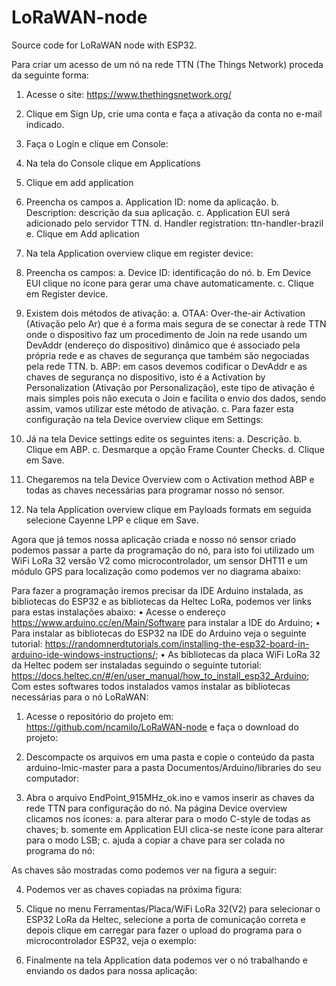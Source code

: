 # LoRaWAN-node
Source code for LoRaWAN node with ESP32.

Para criar um acesso de um nó na rede TTN (The Things Network) proceda da seguinte forma:

1.	Acesse o site: https://www.thethingsnetwork.org/
 
2.	Clique em Sign Up, crie uma conta e faça a ativação da conta no e-mail indicado.
3.	Faça o Login e clique em Console:
 
4.	Na tela do Console clique em Applications
 
5.	Clique em add application
 



6.	Preencha os campos
a.	Application ID: nome da aplicação.
b.	Description: descrição da sua aplicação.
c.	Application EUI será adicionado pelo servidor TTN.
d.	Handler registration: ttn-handler-brazil
e.	Clique em Add aplication
 













7.	Na tela Application overview clique em register device:
 







8.	Preencha os campos:
a.	Device ID: identificação do nó.
b.	Em Device EUI clique no ícone   para gerar uma chave automaticamente.
c.	Clique em Register device.
 
9.	Existem dois métodos de ativação:
a.	OTAA: Over-the-air Activation (Ativação pelo Ar) que é a forma mais segura de se conectar à rede TTN onde o dispositivo faz um procedimento de Join na rede usando um DevAddr (endereço do dispositivo) dinâmico que é associado pela própria rede e as chaves de segurança que também são negociadas pela rede TTN.
b.	ABP: em casos devemos codificar o DevAddr e as chaves de segurança no dispositivo, isto é a Activation by Personalization (Ativação por Personalização), este tipo de ativação é mais simples pois não executa o Join e facilita o envio dos dados, sendo assim, vamos utilizar este método de ativação.
c.	Para fazer esta configuração na tela Device overview clique em Settings:
 

















10.	Já na tela Device settings edite os seguintes itens:
a.	Descrição.
b.	Clique em ABP.
c.	Desmarque a opção Frame Counter Checks.
d.	Clique em Save.
 
11.	Chegaremos na tela Device Overview com o Activation method ABP e todas as chaves necessárias para programar nosso nó sensor.
 











12.	Na tela Application overview clique em Payloads formats em seguida selecione Cayenne LPP e clique em Save.
 















Agora que já temos nossa aplicação criada e nosso nó sensor criado podemos passar a parte da programação do nó, para isto foi utilizado um WiFi LoRa 32 versão V2 como microcontrolador, um sensor DHT11 e um módulo GPS para localização como podemos ver no diagrama abaixo:
 
Para fazer a programação iremos precisar da IDE Arduino instalada, as bibliotecas do ESP32 e as bibliotecas da Heltec LoRa, podemos ver links para estas instalações abaixo:
•	Acesse o endereço https://www.arduino.cc/en/Main/Software para instalar a IDE do Arduino;
•	Para instalar as bibliotecas do ESP32 na IDE do Arduino veja o seguinte tutorial: https://randomnerdtutorials.com/installing-the-esp32-board-in-arduino-ide-windows-instructions/;
•	As bibliotecas da placa WiFi LoRa 32 da Heltec podem ser instaladas seguindo o seguinte tutorial: https://docs.heltec.cn/#/en/user_manual/how_to_install_esp32_Arduino;
Com estes softwares todos instalados vamos instalar as bibliotecas necessárias para o nó LoRaWAN:
1.	Acesse o repositório do projeto em: https://github.com/ncamilo/LoRaWAN-node e faça o download do projeto:
 
2.	Descompacte os arquivos em uma pasta e copie o conteúdo da pasta arduino-lmic-master para a pasta Documentos/Arduino/libraries do seu computador:
 
3.	Abra o arquivo EndPoint_915MHz_ok.ino e vamos inserir as chaves da rede TTN para configuração do nó. Na página Device overview clicamos nos ícones:
a.	  para alterar para o modo C-style de todas as chaves; 
b.	  somente em Application EUI clica-se neste ícone para alterar para o modo LSB; 
c.	  ajuda a copiar a chave para ser colada no programa do nó:

As chaves são mostradas como podemos ver na figura a seguir:
 

















4.	Podemos ver as chaves copiadas na próxima figura:
 
















5.	Clique no menu Ferramentas/Placa/WiFi LoRa 32(V2) para selecionar o ESP32 LoRa da Heltec, selecione a porta de comunicação correta e depois clique em carregar para fazer o upload do programa para o microcontrolador ESP32, veja o exemplo:
 














6.	Finalmente na tela Application data podemos ver o nó trabalhando e enviando os dados para nossa aplicação:

 















